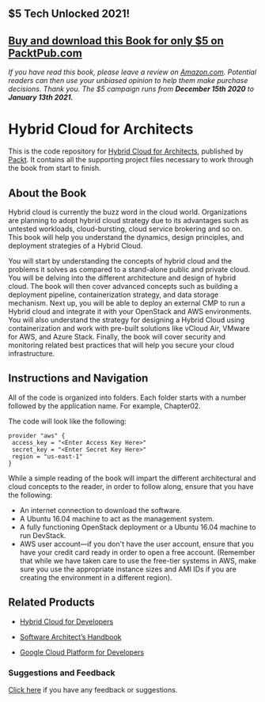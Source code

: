 ## $5 Tech Unlocked 2021!
[Buy and download this Book for only $5 on PacktPub.com](https://www.packtpub.com/product/hybrid-cloud-for-architects/9781788623513)
-----
*If you have read this book, please leave a review on [Amazon.com](https://www.amazon.com/gp/product/1788623517).     Potential readers can then use your unbiased opinion to help them make purchase decisions. Thank you. The $5 campaign         runs from __December 15th 2020__ to __January 13th 2021.__*

# Hybrid Cloud for Architects
This is the code repository for [Hybrid Cloud for Architects](https://www.packtpub.com/virtualization-and-cloud/hybrid-cloud-architects?utm_source=github&utm_medium=repository&utm_campaign=9781788623513), published by [Packt](https://www.packtpub.com/?utm_source=github). It contains all the supporting project files necessary to work through the book from start to finish.
## About the Book
Hybrid cloud is currently the buzz word in the cloud world. Organizations are planning to adopt hybrid cloud strategy due to its advantages such as untested workloads, cloud-bursting, cloud service brokering and so on. This book will help you understand the dynamics, design principles, and deployment strategies of a Hybrid Cloud.

You will start by understanding the concepts of hybrid cloud and the problems it solves as compared to a stand-alone public and private cloud. You will be delving into the different architecture and design of hybrid cloud. The book will then cover advanced concepts such as building a deployment pipeline, containerization strategy, and data storage mechanism. Next up, you will be able to deploy an external CMP to run a Hybrid cloud and integrate it with your OpenStack and AWS environments. You will also understand the strategy for designing a Hybrid Cloud using containerization and work with pre-built solutions like vCloud Air, VMware for AWS, and Azure Stack. Finally, the book will cover security and monitoring related best practices that will help you secure your cloud infrastructure.


## Instructions and Navigation
All of the code is organized into folders. Each folder starts with a number followed by the application name. For example, Chapter02.



The code will look like the following:
```
provider "aws" {
 access_key = "<Enter Access Key Here>"
 secret_key = "<Enter Secret Key Here>"
 region = "us-east-1"
}
```

While a simple reading of the book will impart the different architectural and cloud concepts to the reader, in order to follow along, ensure that you have the following:
* An internet connection to download the software.
* A Ubuntu 16.04 machine to act as the management system.
* A fully functioning OpenStack deployment or a Ubuntu 16.04 machine to run DevStack.
* AWS user account—if you don't have the user account, ensure that you have your credit card ready in order to open a free account. (Remember that while we have taken care to use the free-tier systems in AWS, make sure you use the appropriate instance sizes and AMI IDs if you are creating the environment in a different region).

## Related Products
* [Hybrid Cloud for Developers](https://www.packtpub.com/virtualization-and-cloud/hybrid-cloud-developers?utm_source=github&utm_medium=repository&utm_campaign=9781788830874)

* [Software Architect’s Handbook](https://www.packtpub.com/application-development/software-architect’s-handbook?utm_source=github&utm_medium=repository&utm_campaign=9781788624060)

* [Google Cloud Platform for Developers](https://www.packtpub.com/virtualization-and-cloud/google-cloud-platform-developers?utm_source=github&utm_medium=repository&utm_campaign=9781788837675)

### Suggestions and Feedback
[Click here](https://docs.google.com/forms/d/e/1FAIpQLSe5qwunkGf6PUvzPirPDtuy1Du5Rlzew23UBp2S-P3wB-GcwQ/viewform) if you have any feedback or suggestions.
